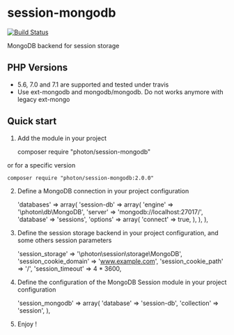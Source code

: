 session-mongodb
===============

[![Build Status](https://travis-ci.org/photon/session-mongodb.svg?branch=master)](https://travis-ci.org/photon/session-mongodb)

MongoDB backend for session storage


PHP Versions
------------

- 5.6, 7.0 and 7.1 are supported and tested under travis
- Use ext-mongodb and mongodb/mongodb. Do not works anymore with legacy ext-mongo


Quick start
-----------

1) Add the module in your project

    composer require "photon/session-mongodb"

or for a specific version

    composer require "photon/session-mongodb:2.0.0"

2) Define a MongoDB connection in your project configuration

    'databases' => array(
        'session-db' => array(
            'engine' => '\photon\db\MongoDB',
            'server' => 'mongodb://localhost:27017/',
            'database' => 'sessions',
            'options' => array(
                'connect' => true,
            ),
        ),
    ),

3) Define the session storage backend in your project configuration, and some others session parameters

    'session_storage' => '\photon\session\storage\MongoDB',
    'session_cookie_domain' => 'www.example.com',
    'session_cookie_path' => '/',
    'session_timeout' => 4 * 3600,

4) Define the configuration of the MongoDB Session module in your project configuration

    'session_mongodb' => array(
        'database' => 'session-db',
        'collection' => 'session',
    ),

5) Enjoy !

